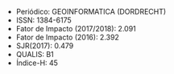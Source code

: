 + Periódico: GEOINFORMATICA (DORDRECHT)
+ ISSN: 1384-6175
+ Fator de Impacto (2017/2018): 2.091
+ Fator de Impacto (2016): 2.392
+ SJR(2017): 0.479
+ QUALIS: B1
+ Índice-H: 45

<!-- Local de Publicação: Computer Supported Cooperative Work (Journal) -->
<!-- SJR: https://www.scimagojr.com/journalsearch.php?q=24506&tip=sid&clean=0 

Year	SJR
1999	0.325
2000	0.761
2001	1.207
2002	0.629
2003	0.405
2004	0.545
2005	0.674
2006	0.658
2007	0.383
2008	1.058
2009	0.491
2010	1.203
2011	0.727
2012	0.521
2013	0.555
2014	0.699
2015	0.552
2016	0.714
2017	0.479
-->
